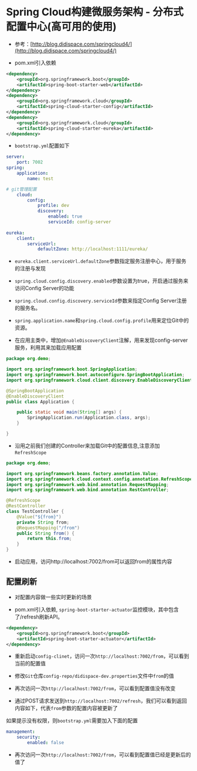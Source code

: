 # Spring Cloud构建微服务架构 - 分布式配置中心(高可用的使用)

- 参考：[http://blog.didispace.com/springcloud4/](http://blog.didispace.com/springcloud4/)


- pom.xml引入依赖
```xml
<dependency>
	<groupId>org.springframework.boot</groupId>
	<artifactId>spring-boot-starter-web</artifactId>
</dependency>
<dependency>
	<groupId>org.springframework.cloud</groupId>
	<artifactId>spring-cloud-starter-config</artifactId>
</dependency>
<dependency>
	<groupId>org.springframework.cloud</groupId>
	<artifactId>spring-cloud-starter-eureka</artifactId>
</dependency>
```

- `bootstrap.yml`配置如下

```yml
server:
    port: 7002
spring:
    application:
        name: test

# git管理配置
    cloud:
        config:
            profile: dev
            discovery: 
                enabled: true
                serviceId: config-server
            
eureka:
    client:
        serviceUrl:
            defaultZone: http://localhost:1111/eureka/    
```

- `eureka.client.serviceUrl.defaultZone`参数指定服务注册中心，用于服务的注册与发现


- `spring.cloud.config.discovery.enabled`参数设置为true，开启通过服务来访问Config Server的功能


- `spring.cloud.config.discovery.serviceId`参数来指定Config Server注册的服务名。

- `spring.application.name`和`spring.cloud.config.profile`用来定位Git中的资源。


- 在应用主类中，增加`@EnableDiscoveryClient`注解，用来发现config-server服务，利用其来加载应用配置

```java
package org.demo;

import org.springframework.boot.SpringApplication;
import org.springframework.boot.autoconfigure.SpringBootApplication;
import org.springframework.cloud.client.discovery.EnableDiscoveryClient;

@SpringBootApplication
@EnableDiscoveryClient
public class Application {

	public static void main(String[] args) {
		SpringApplication.run(Application.class, args);
	}

}
```
- 沿用之前我们创建的Controller来加载Git中的配置信息,注意添加`RefreshScope`

```java
package org.demo;

import org.springframework.beans.factory.annotation.Value;
import org.springframework.cloud.context.config.annotation.RefreshScope;
import org.springframework.web.bind.annotation.RequestMapping;
import org.springframework.web.bind.annotation.RestController;

@RefreshScope
@RestController
class TestController {
    @Value("${from}")
    private String from;
    @RequestMapping("/from")
    public String from() {
        return this.from;
    }
}
```

- 启动应用，访问http://localhost:7002/from可以返回from的属性内容


## 配置刷新

- 对配置内容做一些实时更新的场景

- pom.xml引入依赖, `spring-boot-starter-actuator`监控模块，其中包含了/refresh刷新API。
```xml
<dependency>
    <groupId>org.springframework.boot</groupId>
    <artifactId>spring-boot-starter-actuator</artifactId>
</dependency>
```
- 重新启动`config-clinet`，访问一次`http://localhost:7002/from`，可以看到当前的配置值
 
- 修改`Git`仓库`config-repo/didispace-dev.properties`文件中`from`的值
 
- 再次访问一次`http://localhost:7002/from`，可以看到配置值没有改变
 
- 通过POST请求发送到`http://localhost:7002/refresh`，我们可以看到返回内容如下，代表`from`参数的配置内容被更新了

如果提示没有权限，则`bootstrap.yml`需要加入下面的配置
```yml
management:
    security:
        enabled: false
```

- 再次访问一次`http://localhost:7002/from`，可以看到配置值已经是更新后的值了
